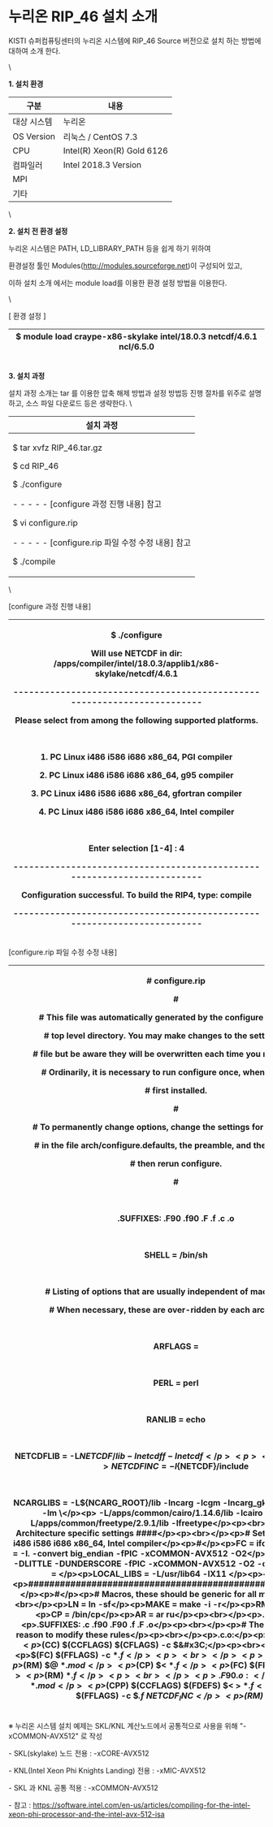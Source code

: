 # 누리온 RIP\_46 설치 소개

KISTI 슈퍼컴퓨팅센터의 누리온 시스템에 RIP\_46 Source 버전으로 설치 하는 방법에 대하여 소개 한다.

\


**1. 설치 환경**

|  **구분**     | **내용**                      |
| ----------- | --------------------------- |
|  대상 시스템     |  누리온                        |
| OS Version  |  리눅스 / CentOS 7.3           |
|  CPU        |  Intel(R) Xeon(R) Gold 6126 |
|  컴파일러       |  Intel 2018.3 Version       |
|  MPI        |                             |
|  기타         |                             |

\


**2. 설치 전 환경 설정**

&#x20; 누리온 시스템은 PATH, LD\_LIBRARY\_PATH 등을 쉽게 하기 위하여&#x20;

&#x20; 환경설정 툴인 Modules(http://modules.sourceforge.net)이 구성되어 있고,

&#x20; 이하 설치 소개 에서는 module load를 이용한 환경 설정 방법을 이용한다.

\


\[ 환경 설정 ]

|  $ module load craype-x86-skylake intel/18.0.3 netcdf/4.6.1 ncl/6.5.0 |
| --------------------------------------------------------------------- |

\
**3. 설치 과정**

&#x20;설치 과정 소개는 tar 를 이용한 압축 해제 방법과 설정 방법등 진행 절차를 위주로 설명하고, 소스 파일 다운로드 등은 생략한다.  \


|  **설치 과정**                                                                                                                                                                                                  |
| ----------------------------------------------------------------------------------------------------------------------------------------------------------------------------------------------------------- |
| <p>$ tar xvfz RIP_46.tar.gz</p><p>$ cd RIP_46</p><p>$ ./configure </p><p> - - - - - [configure 과정 진행 내용] 참고</p><p>$ vi configure.rip</p><p> - - - - - [configure.rip 파일 수정 수정 내용] 참고</p><p>$ ./compile </p> |

\


\[configure 과정 진행 내용]

| <p>$ ./configure </p><p>Will use NETCDF in dir: /apps/compiler/intel/18.0.3/applib1/x86-skylake/netcdf/4.6.1</p><p>------------------------------------------------------------------------</p><p>Please select from among the following supported platforms.</p><p><br></p><p>   1.  PC Linux i486 i586 i686 x86_64, PGI compiler</p><p>   2.  PC Linux i486 i586 i686 x86_64, g95 compiler</p><p>   3.  PC Linux i486 i586 i686 x86_64, gfortran compiler</p><p>   4.  PC Linux i486 i586 i686 x86_64, Intel compiler</p><p><br></p><p>Enter selection [1-4] : 4</p><p>------------------------------------------------------------------------</p><p>Configuration successful. To build the RIP4, type: compile </p><p>------------------------------------------------------------------------</p> |
| ------------------------------------------------------------------------------------------------------------------------------------------------------------------------------------------------------------------------------------------------------------------------------------------------------------------------------------------------------------------------------------------------------------------------------------------------------------------------------------------------------------------------------------------------------------------------------------------------------------------------------------------------------------------------------------------------------------------------------------------------------------------------------------------------------ |

&#x20;

\[configure.rip 파일 수정 수정 내용]

| <p># configure.rip</p><p>#</p><p># This file was automatically generated by the configure script in the</p><p># top level directory. You may make changes to the settings in this</p><p># file but be aware they will be overwritten each time you run configure.</p><p># Ordinarily, it is necessary to run configure once, when the code is</p><p># first installed.</p><p>#</p><p># To permanently change options, change the settings for your platform</p><p># in the file arch/configure.defaults, the preamble, and the postamble -</p><p># then rerun configure.</p><p>#</p><p><br></p><p>.SUFFIXES: .F90 .f90 .F .f .c .o</p><p><br></p><p>SHELL           = /bin/sh</p><p><br></p><p># Listing of options that are usually independent of machine type.</p><p># When necessary, these are over-ridden by each architecture.</p><p><br></p><p>ARFLAGS = </p><p><br></p><p>PERL = perl</p><p><br></p><p>RANLIB = echo</p><p><br></p><p>NETCDFLIB = -L${NETCDF}/lib -lnetcdff -lnetcdf </p><p><br></p><p>NETCDFINC = -I${NETCDF}/include</p><p><br></p><p>NCARGLIBS = -L${NCARG_ROOT}/lib -lncarg -lcgm -lncarg_gks -lncarg_c -lX11 -lm \</p><p>           -L/apps/common/cairo/1.14.6/lib -lcairo \</p><p>           -L/apps/common/freetype/2.9.1/lib -lfreetype</p><p><br></p><p>#### Architecture specific settings ####</p><p><br></p><p># Settings for PC Linux i486 i586 i686 x86_64, Intel compiler</p><p>#</p><p>FC       = ifort</p><p>FFLAGS   = -I. -convert big_endian -fPIC -xCOMMON-AVX512 -O2</p><p>CCFLAGS  = -I. -DLITTLE -DUNDERSCORE -fPIC -xCOMMON-AVX512 -O2 -c</p><p>LDFLAGS  = </p><p>LOCAL_LIBS = -L/usr/lib64 -lX11 </p><p><br></p><p>###########################################################</p><p>#</p><p># Macros, these should be generic for all machines</p><p><br></p><p>LN = ln -sf</p><p>MAKE = make -i -r</p><p>RM = /bin/rm -f</p><p>CP = /bin/cp</p><p>AR = ar ru</p><p><br></p><p>.IGNORE:</p><p>.SUFFIXES: .c .f90 .F90 .f .F .o</p><p><br></p><p># There is probably no reason to modify these rules</p><p><br></p><p>.c.o:</p><p>$(RM) $@</p><p>$(CC) $(CCFLAGS) $(CFLAGS) -c $&#x3C;</p><p><br></p><p>.f.o:</p><p>$(FC) $(FFLAGS) -c $*.f</p><p><br></p><p>.f90.o:</p><p>$(RM) $@ $*.mod</p><p>$(CP) $&#x3C; $*.f</p><p>$(FC) $(FFLAGS) -c $*.f </p><p>$(RM) $*.f</p><p><br></p><p>.F90.o:</p><p>$(RM) $@ $*.mod</p><p>$(CPP) $(CCFLAGS) $(FDEFS) $&#x3C; > $*.f</p><p>$(FC) $(FFLAGS) -c $*.f ${NETCDF_INC}</p><p>$(RM) $*.f<br></p> |
| ------------------------------------------------------------------------------------------------------------------------------------------------------------------------------------------------------------------------------------------------------------------------------------------------------------------------------------------------------------------------------------------------------------------------------------------------------------------------------------------------------------------------------------------------------------------------------------------------------------------------------------------------------------------------------------------------------------------------------------------------------------------------------------------------------------------------------------------------------------------------------------------------------------------------------------------------------------------------------------------------------------------------------------------------------------------------------------------------------------------------------------------------------------------------------------------------------------------------------------------------------------------------------------------------------------------------------------------------------------------------------------------------------------------------------------------------------------------------------------------------------------------------------------------------------------------------------------------------------------------------------------------------------------------------------------------------------------------------------------------------------------------------------------------------------------------------------------------------------------------------------------------------------------------------------------------------------------------------------------------------------------------------------------------------------------------------------------------------------------------------------------------------------------------------------------------------------------------------------------------------------------------------------------------------------------------------------------------------------------------------------------------------------------------------------------------------------------------------------------------- |

※ 누리온 시스템 설치 예제는 SKL/KNL 계산노드에서 공통적으로 사용을 위해 "-xCOMMON-AVX512" 로 작성

&#x20;\- SKL(skylake) 노드 전용 : -xCORE-AVX512

&#x20;\- KNL(Intel Xeon Phi Knights Landing) 전용 : -xMIC-AVX512

&#x20;\- SKL 과 KNL 공통 적용 : -xCOMMON-AVX512

&#x20;\- 참고 :  https://software.intel.com/en-us/articles/compiling-for-the-intel-xeon-phi-processor-and-the-intel-avx-512-isa
